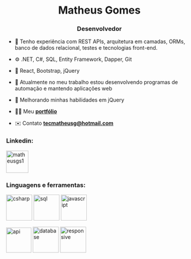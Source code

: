 
<h1 align="center">Matheus Gomes</h1>
<h3 align="center">Desenvolvedor</h3>

- 💾 Tenho experiência com REST APIs, arquitetura em camadas, ORMs, banco de dados relacional, testes e tecnologias front-end.

- ⚙️ .NET, C#, SQL, Entity Framework, Dapper, Git

- 🎨 React, Bootstrap, jQuery

- 💼 Atualmente no meu trabalho estou desenvolvendo programas de automação e mantendo aplicações web
  
- 🌱 Melhorando minhas habilidades em jQuery

- 👨‍💻 Meu <b><a target="_blank" href="https://matheusg.vercel.app/">portfólio</a></b>

- ✉️ Contato **tecmatheusg@hotmail.com**

<h3 align="left">Linkedin:</h3><a href="https://linkedin.com/in/matheusgs1" target="_blank"><img src="https://img.icons8.com/doodle/256/linkedin--v2.png" alt="matheusgs1" height="60"/></a>

<h3 align="left">Linguagens e ferramentas:</h3>
<p>
<img src="https://img.icons8.com/external-flaticons-lineal-color-flat-icons/256/external-c-sharp-computer-programming-flaticons-lineal-color-flat-icons.png" alt="csharp" height="70"/>
<img src="https://img.icons8.com/external-flaticons-lineal-color-flat-icons/256/external-sql-computer-programming-flaticons-lineal-color-flat-icons.png" alt="sql" height="70"/>
<img src="https://img.icons8.com/external-flaticons-lineal-color-flat-icons/256/external-javascript-computer-programming-flaticons-lineal-color-flat-icons.png" alt="javascript" height="70"/>
</p>
<p>
<img src="https://img.icons8.com/external-flaticons-lineal-color-flat-icons/256/external-laptop-computer-programming-flaticons-lineal-color-flat-icons.png" alt="api" height="68"/>
<img src="https://img.icons8.com/external-flaticons-lineal-color-flat-icons/256/external-database-computer-programming-flaticons-lineal-color-flat-icons.png" alt="database" height="70"/>
<img src="https://img.icons8.com/external-flaticons-lineal-color-flat-icons/256/external-responsive-design-computer-programming-flaticons-lineal-color-flat-icons.png" alt="responsive" height="70"/>
</p>

